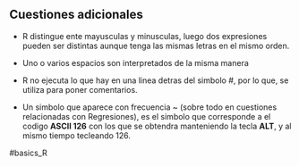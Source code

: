 ## Cuestiones adicionales

 * R distingue ente mayusculas y minusculas, luego dos expresiones pueden ser distintas aunque tenga las mismas letras en el mismo orden.

  * Uno o varios espacios son interpretados de la misma manera

  * R no ejecuta lo que hay en una linea detras del simbolo #, por lo que, se utiliza para poner comentarios.

 * Un simbolo que aparece con frecuencia ~ (sobre todo en cuestiones relacionadas con Regresiones), es el simbolo que corresponde a el codigo **ASCII 126** con los que se obtendra manteniendo la tecla **ALT**, y al mismo tiempo tecleando 126.


#basics_R
